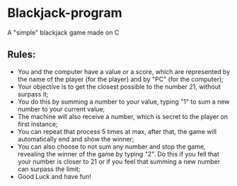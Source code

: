 # Blackjack-program
A "simple" blackjack game made on C

## Rules:

- You and the computer have a value or a score, which are represented by the name of the player (for the player) and by "PC" (for the computer);
- Your objective is to get the closest possible to the number 21, without surpass it;
- You do this by summing a number to your value, typing "1" to sum a new number to your current value;
- The machine will also receive a number, which is secret to the player on first instance;
- You can repeat that process 5 times at max, after that, the game will automatically end and show the winner;
- You can also choose to not sum any number and stop the game, revealing the winner of the game by typing "2". Do this if you fell that your number is closer to 21 or if you feel that summing a new number can surpass the limit;
- Good Luck and have fun!
